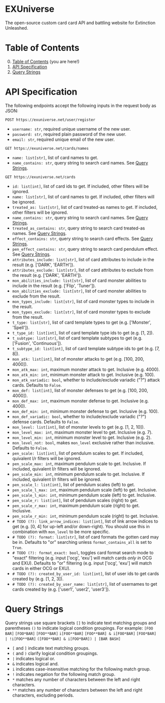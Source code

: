 
# EXUniverse
The open-source custom card card API and battling website for Extinction Unleashed.

# Table of Contents
0. [Table of Contents](#table-of-contents) (you are here!)
1. [API Specification](#api-specification)
2. [Query Strings](#query-strings)

# API Specification
The following endpoints accept the following inputs in the request body as JSON:

`POST https://exuniverse.net/user/register`
 - `username: str`, required unique username of the new user.
 - `password: str`, required plain password of the new user.
 - `email: str`, required unique email of the new user.

`GET https://exuniverse.net/cards/names`
 - `name: list[str]`, list of card names to get.
 - `name_contains: str`, query string to search card names. See [Query Strings](#query-strings).

`GET https://exuniverse.net/cards`
 - `id: list[int]`, list of card ids to get. If included, other filters will be ignored.
 - `name: list[str]`, list of card names to get. If included, other filters will be ignored.
 - `treated_as: list[str]`, list of card treated-as names to get. If included, other filters will be ignored.
 - `name_contains: str`, query string to search card names. See [Query Strings](#query-strings).
 - `treated_as_contains: str`, query string to search card treated-as names. See [Query Strings](#query-strings).
 - `effect_contains: str`, query string to search card effects. See [Query Strings](#query-strings).
 - `pen_effect_contains: str`, query string to search card pendulum effect. See [Query Strings](#query-strings).
 - `attributes_include: list[str]`, list of card attributes to include in the result (e.g. ['DARK', 'EARTH']).
 - `attributes_exclude: list[str]`, list of card attributes to exclude from the result (e.g. ['DARK', 'EARTH']).
 - `mon_abilities_include: list[str]`, list of card monster abilities to include in the result (e.g. ['Flip', 'Tuner']).
 - `mon_abilities_exclude: list[str]`, list of card monster abilities to exclude from the result.
 - `mon_types_include: list[str]`, list of card monster types to include in the result.
 - `mon_types_exclude: list[str]`, list of card monster types to exclude from the result.
 - `t_type: list[str]`, list of card template types to get (e.g. ['Monster', 'Spell']).
 - `t_type_id: list[int]`, list of card template type ids to get (e.g. [1, 2]).
 - `t_subtype: list[str]`, list of card template subtypes to get (e.g. ['Fusion', 'Continuous']).
 - `t_subtype_id: list[int]`, list of card template subtype ids to get (e.g. [7, 8]).
 - `mon_atk: list[int]`, list of monster attacks to get (e.g. [100, 200, 4000]).
 - `mon_atk_max: int`, maximum monster attack to get. Inclusive (e.g. 4000).
 - `mon_atk_min: int`, minimum monster attack to get. Inclusive (e.g. 100).
 - `mon_atk_variadic: bool`, whether to include/exclude variadic ("?") attack cards. Defaults to `False`.
 - `mon_def: list[int]`, list of monster defenses to get (e.g. [100, 200, 4000]).
 - `mon_def_max: int`, maximum monster defense to get. Inclusive (e.g. 4000).
 - `mon_def_min: int`, minimum monster defense to get. Inclusive (e.g. 100).
 - `mon_def_variadic: bool`, whether to include/exclude variadic ("?") defense cards. Defaults to `False`.
 - `mon_level: list[int]`, list of monster levels to get (e.g. [1, 2, 10]).
 - `mon_level_max: int`, maximum monster level to get. Inclusive (e.g. 7).
 - `mon_level_min: int`, minimum monster level to get. Inclusive (e.g. 2).
 - `mon_level_not: bool`, makes `mon_level` exclusive rather than inclusive. Defaults to `False`.
 - `pen_scale: list[int]`, list of pendulum scales to get. If included, quivalent l/r filters will be ignored.
 - `pen_scale_max: int`, maximum pendulum scale to get. Inclusive. If included, quivalent l/r filters will be ignored.
 - `pen_scale_min: int`, minimum pendulum scale to get. Inclusive. If included, quivalent l/r filters will be ignored.
 - `pen_scale_l: list[int]`, list of pendulum scales (left) to get.
 - `pen_scale_l_max: int`, maximum pendulum scale (left) to get. Inclusive.
 - `pen_scale_l_min: int`, minimum pendulum scale (left) to get. Inclusive.
 - `pen_scale_r: list[int]`, list of pendulum scales (right) to get.
 - `pen_scale_r_max: int`, maximum pendulum scale (right) to get. Inclusive.
 - `pen_scale_r_min: int`, minimum pendulum scale (right) to get. Inclusive.
 - `# TODO (?): link_arrow_indices: list[int]`, list of link arrow indices to get (e.g. [0, 4] for up-left and/or down-right). You should use this in combination with `mon_level` to be more specific.
 - `# TODO (?): format: list[str]`, list of card formats the gotten card may be in. Defaults to "or" searching unless `format_contains_all` is set to `True`.
 - `# TODO (?): format_exact: bool`, toggles card format search mode to "exact" filtering (e.g. input ['ocg', 'exu'] will match cards *only in* OCG and EXU). Defaults to "or" filtering (e.g. input ['ocg', 'exu'] will match cards in either OCG or EXU).
 - `# TODO (?): created_by_user_id: list[int]`, list of user ids to get cards created by (e.g. [1, 2, 3]).
 - `# TODO (?): created_by_user_name: list[str]`, list of usernames to get cards created by (e.g. ['user1', 'user2', 'user3']).




# Query Strings
Query strings use square brackets `[]` to indicate text matching groups and
parentheses `()` to indicate logical condition groupings. For example:
`[FOO BAR]` `[FOO*BAR]` `[FOO**BAR]` `i[FOO**BAR]` `[FOO**BAR] & i[FOO*BAR]`
`[FOO*BAR] | !i[FOO**BAR]` `([FOO**BAR] & i[FOO*BAR]) | [BAR BASH]`
- `[` and `]` indicate text matching groups.
- `(` and `)` clarify logical condition groupings.
- `|` indicates logical or.
- `&` indicates logical and.
- `i` indicates case-insensitive matching for the following match group.
- `!` indicates negation for the following match group.
- `*` matches any number of characters between the left and right characters.
- `**` matches any number of characters between the left and right characters, excluding periods.
